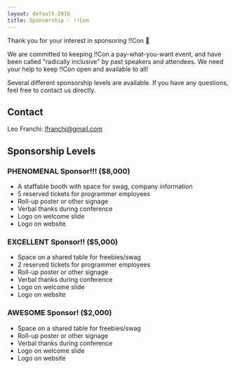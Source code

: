 ```yaml
---
layout: default-2016
title: Sponsorship - !!Con
---
```

          
Thank you for your interest in sponsoring !!Con 💜

We are committed to keeping !!Con a pay-what-you-want event, and have
been called "radically inclusive" by past speakers and attendees. We
need your help to keep !!Con open and available to all!

Several different sponsorship levels are available. If you have any
questions, feel free to contact us directly.

## Contact

Leo Franchi: [lfranchi@gmail.com](mailto:lfranchi@gmail.com)

## Sponsorship Levels

### PHENOMENAL Sponsor!!! (**$8,000**)

  * A staffable booth with space for swag, company information
  * 5 reserved tickets for programmer employees
  * Roll-up poster or other signage
  * Verbal thanks during conference
  * Logo on welcome slide
  * Logo on website

### EXCELLENT Sponsor!! (**$5,000**)

  * Space on a shared table for freebies/swag
  * 2 reserved tickets for programmer employees
  * Roll-up poster or other signage
  * Verbal thanks during conference
  * Logo on welcome slide
  * Logo on website

### AWESOME Sponsor! (**$2,000**)

  * Space on a shared table for freebies/swag
  * Roll-up poster or other signage
  * Verbal thanks during conference
  * Logo on welcome slide
  * Logo on website
